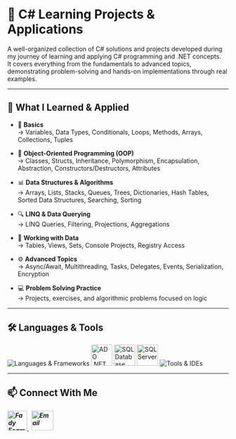 # 📘 C# Learning Projects & Applications

A well-organized collection of C# solutions and projects developed during my journey of learning and applying C# programming and .NET concepts. <br>
It covers everything from the fundamentals to advanced topics, demonstrating problem-solving and hands-on implementations through real examples.

---

## 🧠 What I Learned & Applied

- 📌 **Basics**  
→ Variables, Data Types, Conditionals, Loops, Methods, Arrays, Collections, Tuples

- 🎯 **Object-Oriented Programming (OOP)**  
→ Classes, Structs, Inheritance, Polymorphism, Encapsulation, Abstraction, Constructors/Destructors, Attributes

- 📊 **Data Structures & Algorithms**  
→ Arrays, Lists, Stacks, Queues, Trees, Dictionaries, Hash Tables, Sorted Data Structures, Searching, Sorting

- 🔍 **LINQ & Data Querying**  
→ LINQ Queries, Filtering, Projections, Aggregations

- 🧮 **Working with Data**  
→ Tables, Views, Sets, Console Projects, Registry Access

- ⚙️ **Advanced Topics**  
→ Async/Await, Multithreading, Tasks, Delegates, Events, Serialization, Encryption

- 💻 **Problem Solving Practice**  
→ Projects, exercises, and algorithmic problems focused on logic


---

## 🛠️ Languages & Tools
<p align="left"> 
  <img src="https://skillicons.dev/icons?i=cs,dotnet" alt="Languages & Frameworks" />
  <img src="https://github.com/user-attachments/assets/3136feed-3e70-4e7c-8ea6-83fe0503adc1" alt="ADO .NET" width="48" height="48"/>
  <img src="https://github.com/user-attachments/assets/7c52a0af-9e04-4cb9-8a08-e492f9ea1ff1" alt="SQL Database" width="48" height="48"/>
  <img src="https://github.com/user-attachments/assets/92a8f8f5-b9cc-4ca4-88d8-b8ae33106ddb" alt="SQL Server" width="48" height="48"/>
  <img src="https://skillicons.dev/icons?i=visualstudio,git,github" alt="Tools & IDEs" />
</p>

---

## 📫 Connect With Me
<h5 align="left"> 
<a href="https://www.linkedin.com/in/fady-esam/" target="_blank"> 
  <img src="https://raw.githubusercontent.com/rahuldkjain/github-profile-readme-generator/master/src/images/icons/Social/linked-in-alt.svg" alt="Fady Esam" height="45" width="45" /> 
  </a> 
   &nbsp;
  <a href="mailto:fady.esam.0101@gmail.com" target="_blank"> 
    <img src="https://cdn-icons-png.flaticon.com/512/732/732200.png" alt="Email" height="45" width="50" /> 
</a> 
</h5>


